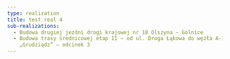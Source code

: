 ```yaml
---
type: realization
title: test real 4
sub-realizations:
  - Budowa drugiej jezdni drogi krajowej nr 18 Olszyna – Golnice
  - Budowa trasy średnicowej etap II – od ul. Droga Łąkowa do węzła A-1
    „Grudziądz” – odcinek 3
---
```

